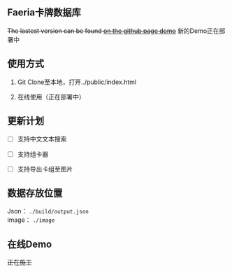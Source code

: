 Faeria卡牌数据库
--

~~The lastest version can be found [on the github page demo](http://tidwell.github.io/faeria-cards/)~~
新的Demo正在部署中

## 使用方式

1. Git Clone至本地，打开../public/index.html

2. 在线使用（正在部署中）

## 更新计划
- [ ] 支持中文文本搜索
- [ ] 支持组卡器
- [ ] 支持导出卡组至图片
 

## 数据存放位置

Json： `./build/output.json`  
image： `./image`


## 在线Demo

~~正在施工~~
